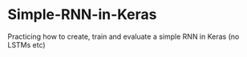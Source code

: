 # Simple-RNN-in-Keras
Practicing how to create, train and evaluate a simple RNN in Keras (no LSTMs etc)
